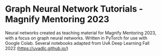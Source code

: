 # Graph Neural Network Tutorials - Magnify Mentoring 2023
Neural networks created as teaching material for Magnify Mentoring 2023, with a focus on graph neural networks. Written in PyTorch for use with Google Colab. Several notebooks adapted from UvA Deep Learning Fall 2022 (https://uvadlc.github.io/)
